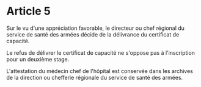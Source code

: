 # Article 5

Sur le vu d'une appréciation favorable, le directeur ou chef régional du service de santé des armées décide de la délivrance du certificat de capacité.

Le refus de délivrer le certificat de capacité ne s'oppose pas à l'inscription pour un deuxième stage.

L'attestation du médecin chef de l'hôpital est conservée dans les archives de la direction ou chefferie régionale du service de santé des armées.
